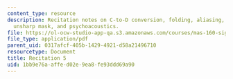 ```yaml
---
content_type: resource
description: Recitation notes on C-to-D conversion, folding, aliasing, resampling,
  unsharp mask, and psychoacoustics.
file: https://ol-ocw-studio-app-qa.s3.amazonaws.com/courses/mas-160-signals-systems-and-information-for-media-technology-fall-2007/1bb9e76aaffed02e9ea8fe93ddd69a90_rec5.pdf
file_type: application/pdf
parent_uid: 0317afcf-405b-1429-4921-d58a21496710
resourcetype: Document
title: Recitation 5
uid: 1bb9e76a-affe-d02e-9ea8-fe93ddd69a90
---
```

